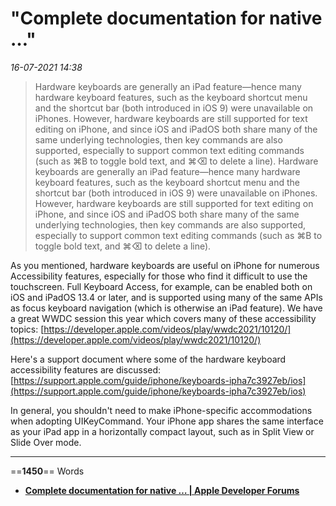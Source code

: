 # "Complete documentation for native …"

*16-07-2021 14:38* 

> Hardware keyboards are generally an iPad feature—hence many hardware keyboard features, such as the keyboard shortcut menu and the shortcut bar (both introduced in iOS 9) were unavailable on iPhones. However, hardware keyboards are still supported for text editing on iPhone, and since iOS and iPadOS both share many of the same underlying technologies, then key commands are also supported, especially to support common text editing commands (such as ⌘B to toggle bold text, and ⌘⌫ to delete a line).
Hardware keyboards are generally an iPad feature—hence many hardware keyboard features, such as the keyboard shortcut menu and the shortcut bar (both introduced in iOS 9) were unavailable on iPhones. However, hardware keyboards are still supported for text editing on iPhone, and since iOS and iPadOS both share many of the same underlying technologies, then key commands are also supported, especially to support common text editing commands (such as ⌘B to toggle bold text, and ⌘⌫ to delete a line).

As you mentioned, hardware keyboards are useful on iPhone for numerous Accessibility features, especially for those who find it difficult to use the touchscreen. Full Keyboard Access, for example, can be enabled both on iOS and iPadOS 13.4 or later, and is supported using many of the same APIs as focus keyboard navigation (which is otherwise an iPad feature). We have a great WWDC session this year which covers many of these accessibility topics: [https://developer.apple.com/videos/play/wwdc2021/10120/](https://developer.apple.com/videos/play/wwdc2021/10120/)

Here's a support document where some of the hardware keyboard accessibility features are discussed: [https://support.apple.com/guide/iphone/keyboards-ipha7c3927eb/ios](https://support.apple.com/guide/iphone/keyboards-ipha7c3927eb/ios)

In general, you shouldn't need to make iPhone-specific accommodations when adopting UIKeyCommand. Your iPhone app shares the same interface as your iPad app in a horizontally compact layout, such as in Split View or Slide Over mode.
***

==**1450**== Words

- **[Complete documentation for native … | Apple Developer Forums](https://developer.apple.com/forums/thread/685201?login=true)**
